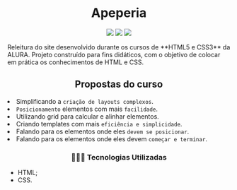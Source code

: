 <h1 align="center"> Apeperia</h1>

<p align="center">
  <img src="https://img.shields.io/static/v1?label=SUBLIMETEXT3&message=IDE&color=blue&style=for-the-badge&logo=SUBLIMETEXT3"/>
  <img src="https://img.shields.io/static/v1?label=VISUALSTUDIOCODE&message=IDE&color=blue&style=for-the-badge&logo=VISUALSTUDIOCODE"/>
  <img src="http://img.shields.io/static/v1?label=STATUS&message=CONCLUIDO&color=GREEN&style=for-the-badge"/>
</p>
Releitura do site desenvolvido durante os cursos de **HTML5 e CSS3** da ALURA.  Projeto construído para fins didáticos, com o objetivo de colocar em prática os conhecimentos de HTML e CSS.

<p align="center">
 
</p>

<h2 align="center"> Propostas do curso</h2

* Simplificando a `criação de layouts complexos`.
* `Posicionamento` elementos com mais `facilidade`.
* Utilizando grid para calcular e alinhar elementos.
* Criando templates com mais `eficiência e simplicidade`.
* Falando para os elementos onde eles `devem se posicionar`.
* Falando para os elementos onde eles devem `começar e terminar`.

<h3 align="center">👩🏽‍💻 Tecnologias Utilizadas</h3>   

* HTML;
* CSS.
